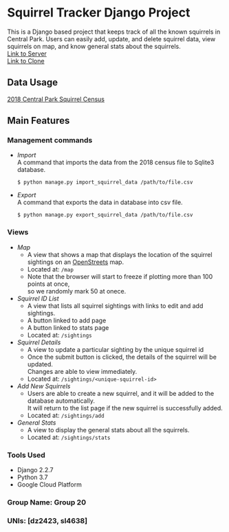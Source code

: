 # Squirrel Tracker Django Project
This is a Django based project that keeps track of all the known squirrels in Central Park. 
Users can easily add, update, and delete squirrel data, view squirrels on map, and know general stats about the squirrels.<br />
[Link to Server](https://psyched-throne-255421.appspot.com)<br />
[Link to Clone](https://github.com/danhzhu/tools_project.git)

## Data Usage
[2018 Central Park Squirrel Census](https://data.cityofnewyork.us/Environment/2018-Central-Park-Squirrel-Census-Squirrel-Data/vfnx-vebw)

## Main Features
### Management commands
- *Import* <br />
A command that imports the data from the 2018 census file to Sqlite3 database.
  ```
  $ python manage.py import_squirrel_data /path/to/file.csv
  ```
- *Export* <br />
A command that exports the data in database into csv file.
  ```
  $ python manage.py export_squirrel_data /path/to/file.csv
  ```
### Views
- *Map* <br />
  - A view that shows a map that displays the location of the squirrel sightings on an [OpenStreets](https://www.openstreetmap.org/about/) map.
  - Located at: ```/map```
  - Note that the browser will start to freeze if plotting more than 100 points at once,<br />
  so we randomly mark 50 at onece.
- *Squirrel ID List* <br />
  - A view that lists all squirrel sightings with links to edit and add sightings.
  - A button linked to add page
  - A button linked to stats page
  - Located at: ```/sightings```
- *Squirrel Details* <br />
  - A view to update a particular sighting by the unique squirrel id
  - Once the submit button is clicked, the details of the squirrel will be updated.<br />
  Changes are able to view immediately.
  - Located at: ```/sightings/<unique-squirrel-id>```
- *Add New Squirrels* <br />
  - Users are able to create a new squirrel, and it will be added to the database automatically.<br />
  It will return to the list page if the new squirrel is successfully added.
  - Located at: ```/sightings/add```
- *General Stats* <br />
  - A view to display the general stats about all the squirrels.
  - Located at: ```/sightings/stats```

### Tools Used
- Django 2.2.7
- Python 3.7
- Google Cloud Platform

### Group Name: Group 20
### UNIs: [dz2423, sl4638]
